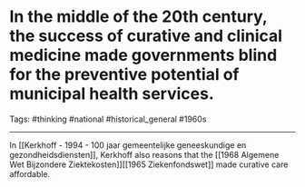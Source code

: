 # In the middle of the 20th century, the success of curative and clinical medicine made governments blind for the preventive potential of municipal health services.
Tags: #thinking #national #historical_general #1960s 

---

In [[Kerkhoff - 1994 - 100 jaar gemeentelijke geneeskundige en gezondheidsdiensten]], Kerkhoff also reasons that the [[1968 Algemene Wet Bijzondere Ziektekosten]][[1965 Ziekenfondswet]] made curative care affordable.